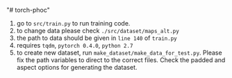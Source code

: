 "# torch-phoc" 
1. go to `src/train.py` to run training code.
2. to change data please check `./src/dataset/maps_alt.py`
3. the path to data should be given in `line 140` of `train.py`
4. requires `tqdm`, `pytorch 0.4.0`, `python 2.7`
5. to create new dataset, run `make_dataset/make_data_for_test.py`. Please fix the path variables to direct to the correct files.
Check the padded and aspect options for generating the dataset.

